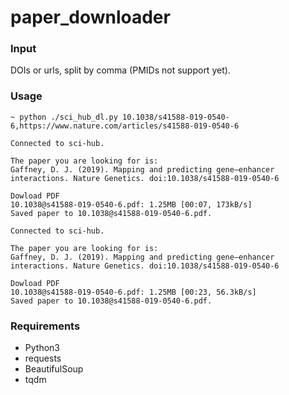 # paper_downloader

### Input

DOIs or urls, split by comma (PMIDs not support yet).

### Usage

```shell
~ python ./sci_hub_dl.py 10.1038/s41588-019-0540-6,https://www.nature.com/articles/s41588-019-0540-6

Connected to sci-hub.

The paper you are looking for is:
Gaffney, D. J. (2019). Mapping and predicting gene–enhancer interactions. Nature Genetics. doi:10.1038/s41588-019-0540-6 

Dowload PDF
10.1038@s41588-019-0540-6.pdf: 1.25MB [00:07, 173kB/s]                                         
Saved paper to 10.1038@s41588-019-0540-6.pdf.

Connected to sci-hub.

The paper you are looking for is:
Gaffney, D. J. (2019). Mapping and predicting gene–enhancer interactions. Nature Genetics. doi:10.1038/s41588-019-0540-6 

Dowload PDF
10.1038@s41588-019-0540-6.pdf: 1.25MB [00:23, 56.3kB/s]                                        
Saved paper to 10.1038@s41588-019-0540-6.pdf.
```

### Requirements

- Python3
- requests
- BeautifulSoup
- tqdm